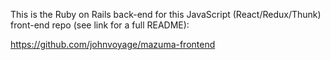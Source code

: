 This is the Ruby on Rails back-end for this JavaScript (React/Redux/Thunk) front-end repo (see link for a full README):

https://github.com/johnvoyage/mazuma-frontend
